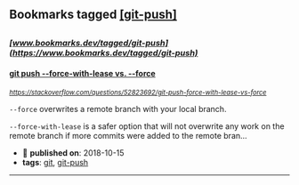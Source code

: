 ## Bookmarks tagged [[git-push]](https://www.bookmarks.dev/search?q=[git-push])

_<sup><sup>[www.bookmarks.dev/tagged/git-push](https://www.bookmarks.dev/tagged/git-push)</sup></sup>_
---
#### [git push --force-with-lease vs. --force](https://stackoverflow.com/questions/52823692/git-push-force-with-lease-vs-force)
_<sup>https://stackoverflow.com/questions/52823692/git-push-force-with-lease-vs-force</sup>_

`--force` overwrites a remote branch with your local branch.

`--force-with-lease` is a safer option that will not overwrite any work on the remote branch if more commits were added to the remote bran...
* :calendar: **published on**: 2018-10-15
* **tags**: [git](../tagged/git.md), [git-push](../tagged/git-push.md)
---
